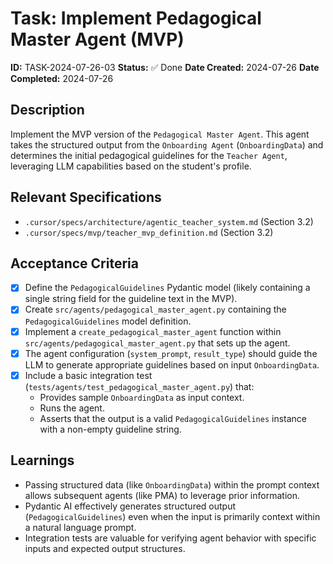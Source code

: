 # Task: Implement Pedagogical Master Agent (MVP)

**ID:** TASK-2024-07-26-03
**Status:** ✅ Done
**Date Created:** 2024-07-26
**Date Completed:** 2024-07-26

## Description

Implement the MVP version of the `Pedagogical Master Agent`. This agent takes the structured output from the `Onboarding Agent` (`OnboardingData`) and determines the initial pedagogical guidelines for the `Teacher Agent`, leveraging LLM capabilities based on the student's profile.

## Relevant Specifications

*   `.cursor/specs/architecture/agentic_teacher_system.md` (Section 3.2)
*   `.cursor/specs/mvp/teacher_mvp_definition.md` (Section 3.2)

## Acceptance Criteria

*   [x] Define the `PedagogicalGuidelines` Pydantic model (likely containing a single string field for the guideline text in the MVP).
*   [x] Create `src/agents/pedagogical_master_agent.py` containing the `PedagogicalGuidelines` model definition.
*   [x] Implement a `create_pedagogical_master_agent` function within `src/agents/pedagogical_master_agent.py` that sets up the agent.
*   [x] The agent configuration (`system_prompt`, `result_type`) should guide the LLM to generate appropriate guidelines based on input `OnboardingData`.
*   [x] Include a basic integration test (`tests/agents/test_pedagogical_master_agent.py`) that:
    *   Provides sample `OnboardingData` as input context.
    *   Runs the agent.
    *   Asserts that the output is a valid `PedagogicalGuidelines` instance with a non-empty guideline string.

## Learnings

*   Passing structured data (like `OnboardingData`) within the prompt context allows subsequent agents (like PMA) to leverage prior information.
*   Pydantic AI effectively generates structured output (`PedagogicalGuidelines`) even when the input is primarily context within a natural language prompt.
*   Integration tests are valuable for verifying agent behavior with specific inputs and expected output structures.
